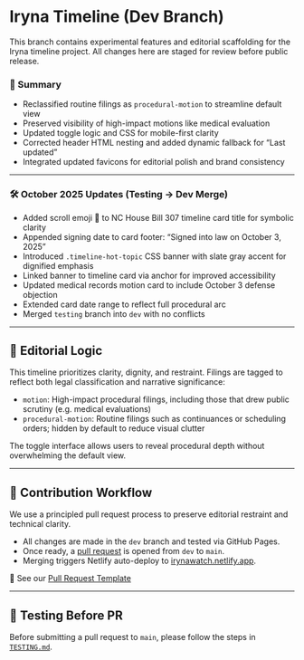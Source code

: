 # Iryna Timeline (Dev Branch)

This branch contains experimental features and editorial scaffolding for the Iryna timeline project. All changes here are staged for review before public release.

### 🧾 Summary 

- Reclassified routine filings as `procedural-motion` to streamline default view  
- Preserved visibility of high-impact motions like medical evaluation  
- Updated toggle logic and CSS for mobile-first clarity  
- Corrected header HTML nesting and added dynamic fallback for “Last updated”  
- Integrated updated favicons for editorial polish and brand consistency

---

### 🛠️ October 2025 Updates (Testing → Dev Merge)

- Added scroll emoji 📜 to NC House Bill 307 timeline card title for symbolic clarity  
- Appended signing date to card footer: “Signed into law on October 3, 2025”  
- Introduced `.timeline-hot-topic` CSS banner with slate gray accent for dignified emphasis  
- Linked banner to timeline card via anchor for improved accessibility  
- Updated medical records motion card to include October 3 defense objection  
- Extended card date range to reflect full procedural arc  
- Merged `testing` branch into `dev` with no conflicts

---


## 🧠 Editorial Logic

This timeline prioritizes clarity, dignity, and restraint. Filings are tagged to reflect both legal classification and narrative significance:

- `motion`: High-impact procedural filings, including those that drew public scrutiny (e.g. medical evaluations)
- `procedural-motion`: Routine filings such as continuances or scheduling orders; hidden by default to reduce visual clutter

The toggle interface allows users to reveal procedural depth without overwhelming the default view.

---

## 🧠 Contribution Workflow

We use a principled pull request process to preserve editorial restraint and technical clarity.

- All changes are made in the `dev` branch and tested via GitHub Pages.
- Once ready, a [pull request](https://github.com/CharlieFox84/irynawatch/compare/main...dev) is opened from `dev` to `main`.
- Merging triggers Netlify auto-deploy to [irynawatch.netlify.app](https://irynawatch.netlify.app/).

📄 See our [Pull Request Template](./PULL_REQUEST_TEMPLATE.md)

---

## 🧪 Testing Before PR

Before submitting a pull request to `main`, please follow the steps in [`TESTING.md`](./TESTING.md).



